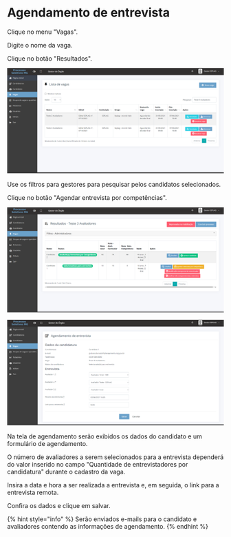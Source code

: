# Agendamento de entrevista

Clique no menu "Vagas".

Digite o nome da vaga.

Clique no botão "Resultados".

![](<../.gitbook/assets/image (64).png>)

Use os filtros para gestores para pesquisar pelos candidatos selecionados.

Clique no botão "Agendar entrevista por competências".

![](<../.gitbook/assets/image (36).png>)

![](<../.gitbook/assets/image (29).png>)

Na tela de agendamento serão exibidos os dados do candidato e um formulário de agendamento.

O número de avaliadores a serem selecionados para a entrevista dependerá do valor inserido no campo "Quantidade de entrevistadores por candidatura"  durante o cadastro da vaga.

Insira a data e hora a ser realizada a entrevista e, em seguida, o link para a entrevista remota.

Confira os dados e clique em salvar.

{% hint style="info" %}
Serão enviados e-mails para o candidato e avaliadores contendo as informações de agendamento.
{% endhint %}
